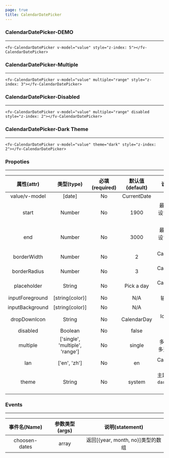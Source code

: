 ```yaml
---
page: true
title: CalendarDatePicker
--- 
```

### CalendarDatePicker-DEMO
---

<script>
export default {

    data () {
        return {
            value: new Date()
        }
    }

}
</script>

<div style="z-index: 5">

<ClientOnly>
<fv-CalendarDatePicker v-model="value" style="z-index: 5"></fv-CalendarDatePicker>
</ClientOnly>
</div>

```vue
<fv-CalendarDatePicker v-model="value" style="z-index: 5"></fv-CalendarDatePicker>
```

### CalendarDatePicker-Multiple

---

<div style="z-index: 3">
<ClientOnly>
<fv-CalendarDatePicker v-model="value" multiple="range" style="z-index: 3"></fv-CalendarDatePicker>
</ClientOnly>
</div>

```vue
<fv-CalendarDatePicker v-model="value" multiple="range" style="z-index: 3"></fv-CalendarDatePicker>
```

### CalendarDatePicker-Disabled

---

<div style="z-index: 2">
<ClientOnly>
<fv-CalendarDatePicker v-model="value" multiple="range" disabled style="z-index: 2"></fv-CalendarDatePicker>
</ClientOnly>
</div>

```vue
<fv-CalendarDatePicker v-model="value" multiple="range" disabled style="z-index: 2"></fv-CalendarDatePicker>
```

### CalendarDatePicker-Dark Theme

---

<div style="z-index: 1">
<ClientOnly>
<fv-CalendarDatePicker v-model="value" theme="dark" style="z-index: 2"></fv-CalendarDatePicker>
</ClientOnly>

</div>

```vue
<fv-CalendarDatePicker v-model="value" theme="dark" style="z-index: 2"></fv-CalendarDatePicker>
```

### Propoties

---
|   属性(attr)    |             类型(type)             | 必填(required) | 默认值(default) |            说明(statement)             |
|:---------------:|:----------------------------------:|:--------------:|:---------------:|:--------------------------------------:|
|  value/v-model  |               [date]               |       No       |   CurrentDate   |                                        |
|      start      |              Number              |       No       |      1900       | 最小年份, 尽量不要设置过小防止性能消耗 |
|       end       |              Number              |       No       |      3000       | 最大年份, 尽量不要设置过大防止性能消耗 |
|   borderWidth   |              Number              |       No       |        2        |    CalendarDatePicker border width     |
|  borderRadius   |              Number              |       No       |        3        |    CalendarDatePicker border radius    |
|   placeholder   |              String              |       No       |   Pick a day    |     CalendarDatePicker placeholder     |
| inputForeground |          [string(color)]           |       No       |       N/A       |            输入框文字前景色            |
| inputBackground |          [string(color)]           |       No       |       N/A       |              输入框背景色              |
|  dropDownIcon   |              String              |       No       |   CalendarDay   |         Icon with Fabric-Icon          |
|    disabled     |             Boolean              |       No       |      false      |                                        |
|    multiple     |   ['single', 'multiple', 'range']    |       No       |     single      |  多选模式, 有单选、多选和范围日期选择  |
|       lan       |            ['en', 'zh']             |       No       |       en        |      CalendarDatePicker language.      |
|     theme     | String |       No       |     system      |       主题样式, 包含`light`, `dark`, `system`, `custom`几种样式              |

### Events

---
| 事件名(Name)  | 参数类型(args) |         说明(statement)         |
|:-------------:|:--------------:|:-------------------------------:|
| choosen-dates |     array      | 返回[{year, month, no}]类型的数组 |
  
